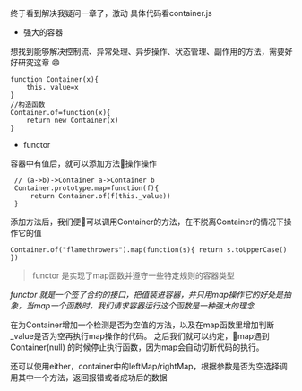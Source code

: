 终于看到解决我疑问一章了，激动  具体代码看container.js
- 强大的容器

想找到能够解决控制流、异常处理、异步操作、状态管理、副作用的方法，需要好好研究这章
:smile:



```
function Container(x){
    this._value=x
}
//构造函数
Container.of=function(x){
    return new Container(x)
}
```

- functor

容器中有值后，就可以添加方法操作操作

```
 // (a->b)->Container a->Container b
 Container.prototype.map=function(f){
     return Container.of(f(this._value))
 }
```

添加方法后，我们便可以调用Container的方法，在不脱离Container的情况下操作它的值

`Container.of("flamethrowers").map(function(s){ return s.toUpperCase() })`

>functor 是实现了map函数并遵守一些特定规则的容器类型

*functor 就是一个签了合约的接口，把值装进容器，并只用map操作它的好处是抽象，当map一个函数时，我们请求容器运行这个函数是一种强大的理念*

在为Container增加一个检测是否为空值的方法，以及在map函数里增加判断_value是否为空再执行map操作的代码。
之后我们就可以约定，map遇到 Container(null) 的时候停止执行函数，因为map会自动切断代码的执行。

还可以使用either，container中的leftMap/rightMap，根据参数是否为空选择调用其中一个方法，返回报错或者成功后的数据








